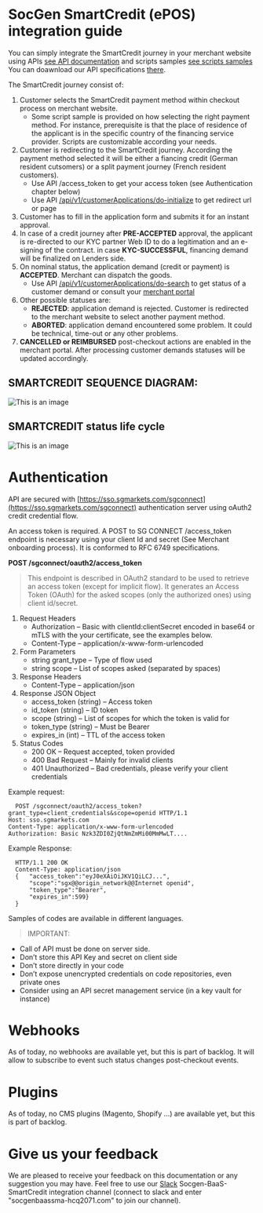 # SocGen SmartCredit (ePOS) integration guide

You can simply integrate the SmartCredit journey in your merchant website using APIs [see API documentation](https://app.swaggerhub.com/apis/SG.BaaS.SmartCredit/epos-e_merchant_customer_application)  and scripts samples [see scripts samples](samples-launching-scripts/)
You can doawnload our API specifications [there](/API-doc).

The SmartCredit journey consist of:

  1. Customer selects the SmartCredit payment method within checkout process on merchant website.
     - Some script sample is provided on how selecting the right payment method. For instance, prerequisite is that the place of residence of the applicant is in the specific country of the financing service provider. Scripts are customizable according your needs.
  4. Customer is redirecting to the SmartCredit journey. According the payment method selected it will be either a fiancing credit (German resident cutsomers) or a split payment journey (French resident customers).
     - Use API /access_token to get your access token (see Authentication chapter below)
     - Use API [/api/v1/customerApplications/do-initialize](https://app.swaggerhub.com/apis/SG.BaaS.SmartCredit/epos-e_merchant_customer_application/1.1.0#/Customer%20Application/newApplication) to get redirect url or page
  5. Customer has to fill in the application form and submits it for an instant approval.
  6. In case of a credit journey after **PRE-ACCEPTED** approval, the applicant is re-directed to our KYC partner Web ID to do a legitimation and an e-signing of the contract. in case **KYC-SUCCESSFUL**, financing demand will be finalized on Lenders side. 
  8. On nominal status, the application demand (credit or payment) is **ACCEPTED**. Merchant can dispatch the goods.
     - Use API [/api/v1/customerApplications/do-search](https://app.swaggerhub.com/apis/SG.BaaS.SmartCredit/epos-e_merchant_customer_application/#/Customer%20Application/getApplications) to get status of a customer demand or consult your [merchant portal](https://app-portal-socgenepos-prod.ondisplayftos.com/Main#/page/home/index) 
  9. Other possible statuses are:
     - **REJECTED**: application demand is rejected. Customer is redirected to the merchant website to select another payment method.
     - **ABORTED**: application demand encountered some problem. It could be technical, time-out or any other problems.
  10. **CANCELLED or REIMBURSED** post-checkout actions are enabled in the merchant portal.  After processing customer demands statuses will be updated accordingly.

## SMARTCREDIT SEQUENCE DIAGRAM:

![This is an image](/documentation/EPOS_flow_technical_guidelines.png)

## SMARTCREDIT status life cycle
![This is an image](/documentation/Archi/ePOs%20status%20life%20cycle.jpg)
 
# Authentication

API are secured with [https://sso.sgmarkets.com/sgconnect](https://sso.sgmarkets.com/sgconnect) authentication server using oAuth2 credit credential flow. 
 
An access token is required. A POST to SG CONNECT /access_token endpoint is necessary using your client Id and secret (See Merchant onboarding process). It is conformed to RFC 6749 specifications.
  
  **POST /sgconnect/oauth2/access_token**
  >This endpoint is described in OAuth2 standard to be used to retrieve an access token (except for implicit flow).
  It generates an Access Token (OAuth) for the asked scopes (only the authorized ones) using client id/secret.
  
  1. Request Headers
     - Authorization – Basic with clientId:clientSecret encoded in base64 or mTLS with the your certificate, see the examples below.
     - Content-Type – application/x-www-form-urlencoded
  2. Form Parameters
     - string grant_type – Type of flow used
     - string scope – List of scopes asked (separated by spaces)
  3. Response Headers
     - Content-Type – application/json
  4. Response JSON Object
     - access_token (string) – Access token
     - id_token (string) – ID token
     - scope (string) – List of scopes for which the token is valid for
     - token_type (string) – Must be Bearer
     - expires_in (int) – TTL of the access token
  5. Status Codes
     - 200 OK – Request accepted, token provided
     - 400 Bad Request – Mainly for invalid clients
     - 401 Unauthorized – Bad credentials, please verify your client credentials

Example request:
~~~
  POST /sgconnect/oauth2/access_token?grant_type=client_credentials&scope=openid HTTP/1.1
Host: sso.sgmarkets.com
Content-Type: application/x-www-form-urlencoded
Authorization: Basic Nzk3ZDI0ZjQtNmZmMi00MmMwLT....
~~~
Example Response:
~~~
  HTTP/1.1 200 OK
  Content-Type: application/json
  {   "access_token":"eyJ0eXAiOiJKV1QiLCJ...",
      "scope":"sgx@@origin_network@@Internet openid",
      "token_type":"Bearer",
      "expires_in":599}
  }
~~~
Samples of codes are available in different languages.
> IMPORTANT: 
- Call of API must be done on server side. 
- Don’t store this API Key and secret on client side
- Don’t store directly in your code
- Don’t expose unencrypted credentials on code repositories, even private ones
- Consider using an API secret management service (in a key vault for instance)

# Webhooks
As of today, no webhooks are available yet, but this is part of backlog. It will allow to subscribe to event such status changes post-checkout events.

# Plugins
As of today, no CMS plugins (Magento, Shopify …) are available yet, but this is part of backlog. 

# Give us your feedback
We are pleased to receive your feedback on this documentation or any suggestion you may have. Feel free to use our [Slack](https://slack.com) Socgen-BaaS-SmartCredit integration  channel (connect to slack and enter "socgenbaassma-hcq2071.com" to join our channel).  
